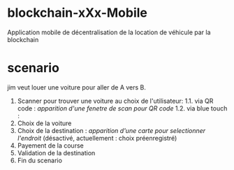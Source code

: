 # blockchain-xXx-Mobile
Application mobile de décentralisation de la location de véhicule par la blockchain

# scenario
jim veut louer une voiture pour aller de A vers B.
1. Scanner pour trouver une voiture au choix de l'utilisateur:
1.1. via QR code : *apparition d'une fenetre de scan pour QR code*
1.2. via blue touch : 
2. Choix de la voiture
3. Choix de la destination : *apparition d'une carte pour selectionner l'endroit* (désactivé, actuellement : choix préenregistré)
4. Payement de la course 
5. Validation de la destination
6. Fin du scenario


```

